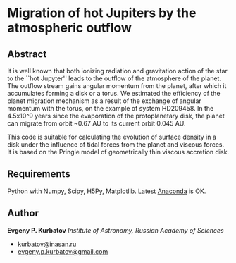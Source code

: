 
# Migration of hot Jupiters by the atmospheric outflow


## Abstract

It is well known that both ionizing radiation and gravitation action of the star to the ``hot Jupyter'' leads to the outflow of the atmosphere of the planet. The outflow stream gains angular momentum from the planet, after which it accumulates forming a disk or a torus. We estimated the efficiency of the planet migration mechanism as a result of the exchange of angular momentum with the torus, on the example of system HD209458. In the 4.5x10^9 years since the evaporation of the protoplanetary disk, the planet can migrate from orbit ~0.67 AU to its current orbit 0.045 AU.

This code is suitable for calculating the evolution of surface density in a disk under the influence of tidal forces from the planet and viscous forces. It is based on the Pringle model of geometrically thin viscous accretion disk.


## Requirements

Python with Numpy, Scipy, H5Py, Matplotlib. Latest [Anaconda](https://www.anaconda.com/) is OK.


## Author

**Evgeny P. Kurbatov** _Institute of Astronomy, Russian Academy of Sciences_
- <kurbatov@inasan.ru>
- <evgeny.p.kurbatov@gmail.com>
